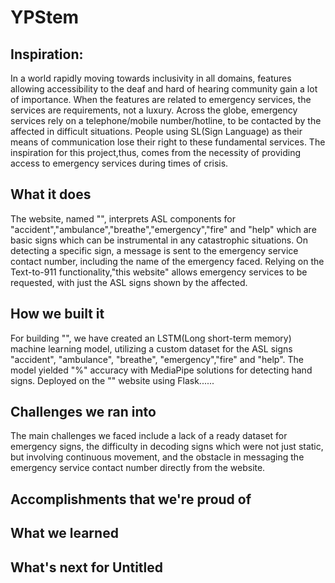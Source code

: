 # YPStem

## Inspiration:
In a world rapidly moving towards inclusivity in all domains, features allowing accessibility to the deaf and hard of hearing community gain a lot of importance. When the features are related to emergency services, the services are requirements, not a luxury.
Across the globe, emergency services rely on a telephone/mobile number/hotline, to be contacted by the affected in difficult situations. People using SL(Sign Language) as their means of communication lose their right to these fundamental services. The inspiration for this project,thus, comes from the necessity of providing access to emergency services during times of crisis.

## What it does
The website, named "", interprets ASL components for "accident","ambulance","breathe","emergency","fire" and "help" which are basic signs which can be instrumental in any catastrophic situations. On detecting a specific sign, a message is sent to the emergency service contact number, including the name of the emergency faced. Relying on the Text-to-911 functionality,"this website" allows emergency services to be requested, with just the ASL signs shown by the affected.

## How we built it
For building "", we have created an LSTM(Long short-term memory) machine learning model, utilizing a custom dataset for the ASL signs "accident", "ambulance", "breathe", "emergency","fire" and "help". The model yielded "%" accuracy with MediaPipe solutions for detecting hand signs. Deployed on the "" website using Flask......

## Challenges we ran into
The main challenges we faced include a lack of a ready dataset for emergency signs, the difficulty in decoding signs which were not just static, but involving continuous movement, and the obstacle in messaging the emergency service contact number directly from the website.

## Accomplishments that we're proud of


## What we learned

## What's next for Untitled

